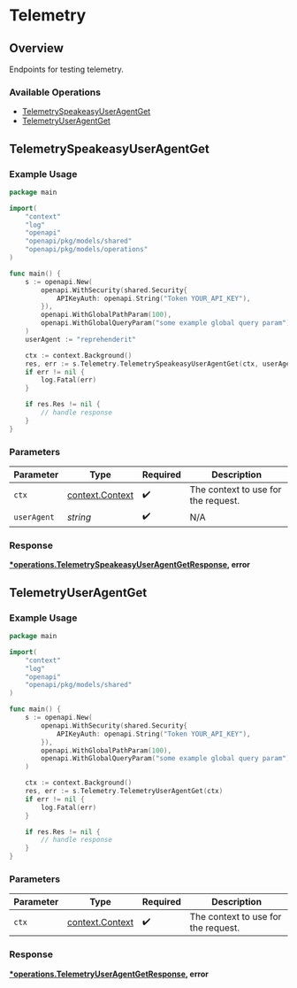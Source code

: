 # Telemetry

## Overview

Endpoints for testing telemetry.

### Available Operations

* [TelemetrySpeakeasyUserAgentGet](#telemetryspeakeasyuseragentget)
* [TelemetryUserAgentGet](#telemetryuseragentget)

## TelemetrySpeakeasyUserAgentGet

### Example Usage

```go
package main

import(
	"context"
	"log"
	"openapi"
	"openapi/pkg/models/shared"
	"openapi/pkg/models/operations"
)

func main() {
    s := openapi.New(
        openapi.WithSecurity(shared.Security{
            APIKeyAuth: openapi.String("Token YOUR_API_KEY"),
        }),
        openapi.WithGlobalPathParam(100),
        openapi.WithGlobalQueryParam("some example global query param"),
    )
    userAgent := "reprehenderit"

    ctx := context.Background()
    res, err := s.Telemetry.TelemetrySpeakeasyUserAgentGet(ctx, userAgent)
    if err != nil {
        log.Fatal(err)
    }

    if res.Res != nil {
        // handle response
    }
}
```

### Parameters

| Parameter                                             | Type                                                  | Required                                              | Description                                           |
| ----------------------------------------------------- | ----------------------------------------------------- | ----------------------------------------------------- | ----------------------------------------------------- |
| `ctx`                                                 | [context.Context](https://pkg.go.dev/context#Context) | :heavy_check_mark:                                    | The context to use for the request.                   |
| `userAgent`                                           | *string*                                              | :heavy_check_mark:                                    | N/A                                                   |


### Response

**[*operations.TelemetrySpeakeasyUserAgentGetResponse](../../models/operations/telemetryspeakeasyuseragentgetresponse.md), error**


## TelemetryUserAgentGet

### Example Usage

```go
package main

import(
	"context"
	"log"
	"openapi"
	"openapi/pkg/models/shared"
)

func main() {
    s := openapi.New(
        openapi.WithSecurity(shared.Security{
            APIKeyAuth: openapi.String("Token YOUR_API_KEY"),
        }),
        openapi.WithGlobalPathParam(100),
        openapi.WithGlobalQueryParam("some example global query param"),
    )

    ctx := context.Background()
    res, err := s.Telemetry.TelemetryUserAgentGet(ctx)
    if err != nil {
        log.Fatal(err)
    }

    if res.Res != nil {
        // handle response
    }
}
```

### Parameters

| Parameter                                             | Type                                                  | Required                                              | Description                                           |
| ----------------------------------------------------- | ----------------------------------------------------- | ----------------------------------------------------- | ----------------------------------------------------- |
| `ctx`                                                 | [context.Context](https://pkg.go.dev/context#Context) | :heavy_check_mark:                                    | The context to use for the request.                   |


### Response

**[*operations.TelemetryUserAgentGetResponse](../../models/operations/telemetryuseragentgetresponse.md), error**

